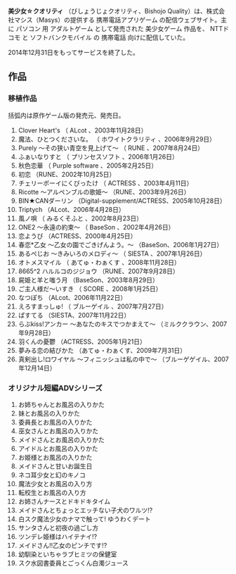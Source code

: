 **美少女☆クオリティ** （びしょうじょクオリティ、Bishojo Quality）は、株式会社マシス（Masys）の提供する  携帯電話アプリゲーム
の配信ウェブサイト。主に  パソコン  用  アダルトゲーム  として発売された  美少女ゲーム  作品を、  NTTドコモ  と  ソフトバンクモバイル
の  携帯電話  向けに配信していた。

2014年12月31日をもってサービスを終了した。

##  作品  

###  移植作品  

括弧内は原作ゲーム版の発売元、発売日。

  1. Clover Heart's  （  ALcot  、2003年11月28日） 
  2. 魔法、ひとつくださいな。  （  ホワイトクラリティ  、2006年9月29日） 
  3. Purely 〜その狭い青空を見上げて〜  （  RUNE  、2007年8月24日） 
  4. ふぁいなりすと  （  プリンセスソフト  、2006年1月26日） 
  5. 秋色恋華  （  Purple software  、2005年2月25日） 
  6. 初恋  （RUNE、2002年10月25日） 
  7. チェリーボーイにくびったけ  （  ACTRESS  、2003年4月11日） 
  8. Ricotte 〜アルペンブルの歌姫〜  （RUNE、2003年9月26日） 
  9. BIN★CANダーリン  （Digital-supplement/ACTRESS、2005年10月28日） 
  10. Triptych  （ALcot、2006年4月28日） 
  11. 風ノ唄  （  みるくそふと  、2002年8月23日） 
  12. ONE2 〜永遠の約束〜  （  BaseSon  、2002年4月26日） 
  13. 恋ようび  （ACTRESS、2000年4月25日） 
  14. 春恋*乙女 〜乙女の園でごきげんよう。〜  （BaseSon、2006年1月27日） 
  15. あるぺじお 〜きみいろのメロディ〜  （  SIESTA  、2007年1月26日） 
  16. オトメスマイル  （  あてゅ・わぁくす  、2008年11月28日） 
  17. 8665^2 ハルルコのジジョウ  （RUNE、2007年9月28日） 
  18. 屍姫と羊と嗤う月  （BaseSon、2003年8月29日） 
  19. ご主人様だ〜いすき  （  SCORE  、2008年1月25日） 
  20. なつぽち  （ALcot、2006年11月22日） 
  21. えろすまっしゅ!  （  ブルーゲイル  、2007年7月27日） 
  22. ぱすてる  （SIESTA、2007年11月22日） 
  23. らぶkiss!アンカー 〜あなたのキスでつかまえて〜  （ミルククラウン、2007年9月28日） 
  24. 羽くんの憂鬱  （ACTRESS、2005年1月21日） 
  25. 夢みる恋の結びかた  （あてゅ・わぁくす、2009年7月31日） 
  26. 真剣出し!ロワイヤル 〜フィニッシュは私の中で〜  （ブルーゲゲイル、2007年12月14日） 

###  オリジナル短編ADVシリーズ  

  1. お姉ちゃんとお風呂の入りかた 
  2. 妹とお風呂の入りかた 
  3. 委員長とお風呂の入りかた 
  4. 巫女さんとお風呂の入りかた 
  5. メイドさんとお風呂の入りかた 
  6. アイドルとお風呂の入りかた 
  7. お姫様とお風呂の入りかた 
  8. メイドさんと甘いお誕生日 
  9. ネコ耳少女と幻のキノコ 
  10. 魔法少女とお風呂の入り方 
  11. 転校生とお風呂の入り方 
  12. お姉さんナースとドキドキタイム 
  13. メイドさんとちょっとエッチない子犬のワルツ!? 
  14. 白スク魔法少女のナマで触って! ゆうわくデート 
  15. サンタさんと初夜の過ごし方 
  16. ツンデレ姫様はハイテナイ!? 
  17. メイドさん!!乙女のピンチです!? 
  18. 幼馴染といちゃラブヒミツの保健室 
  19. スク水図書委員とごっくん白濁ジュース 

